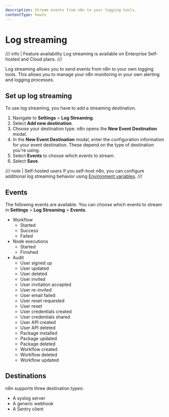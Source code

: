 ```yaml
---
description: Stream events from n8n to your logging tools.
contentType: howto
---
```


# Log streaming

/// info | Feature availability
Log streaming is available on Enterprise Self-hosted and Cloud plans.
///

Log streaming allows you to send events from n8n to your own logging tools. This allows you to manage your n8n monitoring in your own alerting and logging processes.

## Set up log streaming

To use log streaming, you have to add a streaming destination.

1. Navigate to **Settings** > **Log Streaming**.
2. Select **Add new destination**.
3. Choose your destination type. n8n opens the **New Event Destination** modal.
4. In the **New Event Destination** modal, enter the configuration information for your event destination. These depend on the type of destination you're using.
5. Select **Events** to choose which events to stream.
6. Select **Save**.

/// note | Self-hosted users
If you self-host n8n, you can configure additional log streaming behavior using [Environment variables](/hosting/environment-variables/environment-variables/#log-streaming).
///
## Events

The following events are available. You can choose which events to stream in **Settings** > **Log Streaming** > **Events**.

* Workflow
	* Started
	* Success
	* Failed
* Node executions
	* Started
	* Finished
* Audit
	* User signed up
	* User updated
	* User deleted
	* User invited
	* User invitation accepted
	* User re-invited
	* User email failed
	* User reset requested
	* User reset
	* User credentials created
	* User credentials shared
	* User API created
	* User API deleted
	* Package installed
	* Package updated
	* Package deleted
	* Workflow created
	* Workflow deleted
	* Workflow updated

## Destinations

n8n supports three destination types:

* A syslog server
* A generic webhook
* A Sentry client
